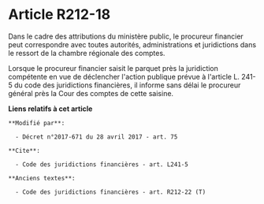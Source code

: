 # Article R212-18

Dans le cadre des attributions du ministère public, le procureur financier peut correspondre avec toutes autorités,
administrations et juridictions dans le ressort de la chambre régionale des comptes.

Lorsque le procureur financier saisit le parquet près la juridiction compétente en vue de déclencher l'action publique prévue
à l'article L. 241-5 du code des juridictions financières, il informe sans délai le procureur général près la Cour des
comptes de cette saisine.

**Liens relatifs à cet article**

	**Modifié par**:

	  - Décret n°2017-671 du 28 avril 2017 - art. 75

	**Cite**:

	  - Code des juridictions financières - art. L241-5

	**Anciens textes**:

	  - Code des juridictions financières - art. R212-22 (T)
